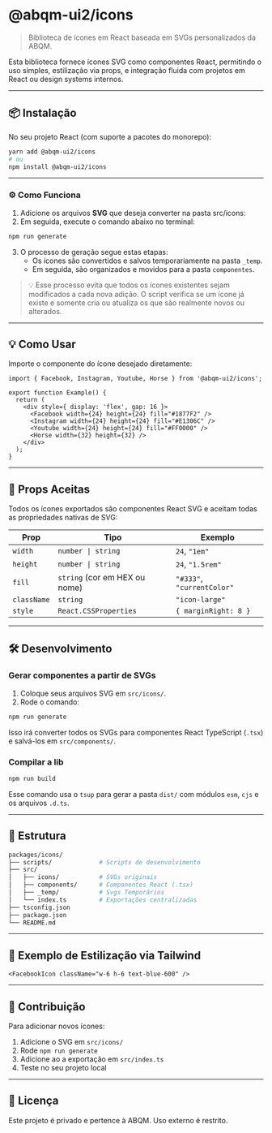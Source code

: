 # @abqm-ui2/icons

> Biblioteca de ícones em React baseada em SVGs personalizados da ABQM.

Esta biblioteca fornece ícones SVG como componentes React, permitindo o uso simples, estilização via props, e integração fluida com projetos em React ou design systems internos.

---

## 📦 Instalação

No seu projeto React (com suporte a pacotes do monorepo):

```bash
yarn add @abqm-ui2/icons
# ou
npm install @abqm-ui2/icons
```

---

### ⚙️ Como Funciona

1. Adicione os arquivos **SVG** que deseja converter na pasta src/icons:
2. Em seguida, execute o comando abaixo no terminal:

```bash
npm run generate
```

3. O processo de geração segue estas etapas:
   - Os ícones são convertidos e salvos temporariamente na pasta `_temp`.
   - Em seguida, são organizados e movidos para a pasta `componentes`.

> 💡 Esse processo evita que todos os ícones existentes sejam modificados a cada nova adição. O script verifica se um ícone já existe e somente cria ou atualiza os que são realmente novos ou alterados.

---

## 💡 Como Usar

Importe o componente do ícone desejado diretamente:

```tsx
import { Facebook, Instagram, Youtube, Horse } from '@abqm-ui2/icons';

export function Example() {
  return (
    <div style={ display: 'flex', gap: 16 }>
      <Facebook width={24} height={24} fill="#1877F2" />
      <Instagram width={24} height={24} fill="#E1306C" />
      <Youtube width={24} height={24} fill="#FF0000" />
      <Horse width={32} height={32} />
    </div>
  );
}
```

---

## 🎯 Props Aceitas

Todos os ícones exportados são componentes React SVG e aceitam todas as propriedades nativas de SVG:

| Prop        | Tipo                          | Exemplo                    |
| ----------- | ----------------------------- | -------------------------- |
| `width`     | `number \| string`            | `24`, `"1em"`              |
| `height`    | `number \| string`            | `24`, `"1.5rem"`           |
| `fill`      | `string` (cor em HEX ou nome) | `"#333"`, `"currentColor"` |
| `className` | `string`                      | `"icon-large"`             |
| `style`     | `React.CSSProperties`         | `{ marginRight: 8 }`       |

---

## 🛠 Desenvolvimento

### Gerar componentes a partir de SVGs

1. Coloque seus arquivos SVG em `src/icons/`.
2. Rode o comando:

```bash
npm run generate
```

Isso irá converter todos os SVGs para componentes React TypeScript (`.tsx`) e salvá-los em `src/components/`.

### Compilar a lib

```bash
npm run build
```

Esse comando usa o `tsup` para gerar a pasta `dist/` com módulos `esm`, `cjs` e os arquivos `.d.ts`.

---

## 📁 Estrutura

```bash
packages/icons/
├── scripts/             # Scripts de desenvolvimento
├── src/
│   ├── icons/           # SVGs originais
│   ├── components/      # Componentes React (.tsx)
│   ├── _temp/           # Svgs Temporários
│   └── index.ts         # Exportações centralizadas
├── tsconfig.json
├── package.json
└── README.md
```

---

## 🧪 Exemplo de Estilização via Tailwind

```tsx
<FacebookIcon className="w-6 h-6 text-blue-600" />
```

---

## 🤝 Contribuição

Para adicionar novos ícones:

1. Adicione o SVG em `src/icons/`
2. Rode `npm run generate`
3. Adicione ao a exportação em `src/index.ts`
4. Teste no seu projeto local

---

## 📃 Licença

Este projeto é privado e pertence à ABQM. Uso externo é restrito.
